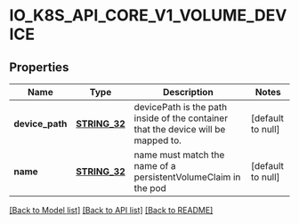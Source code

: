 # IO_K8S_API_CORE_V1_VOLUME_DEVICE

## Properties
Name | Type | Description | Notes
------------ | ------------- | ------------- | -------------
**device_path** | [**STRING_32**](STRING_32.md) | devicePath is the path inside of the container that the device will be mapped to. | [default to null]
**name** | [**STRING_32**](STRING_32.md) | name must match the name of a persistentVolumeClaim in the pod | [default to null]

[[Back to Model list]](../README.md#documentation-for-models) [[Back to API list]](../README.md#documentation-for-api-endpoints) [[Back to README]](../README.md)


